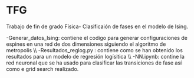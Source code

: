# TFG
Trabajo de fin de grado Física- Clasificaión de fases en el modelo de Ising.

-Generar_datos_Ising: contiene el codigo para generar configuraciones de espines en una red de dos dimensiones siguiendo el algoritmo de metropolis
\\\\
-Resultados_reglog.py : contiene como se han obtenido los resultados para un modelo de regresión logísitica
\\\\
-NN.ipynb: contine la red neuronal que se ha usado para clasificar las transiciones de fase así como e grid search realizado. 
